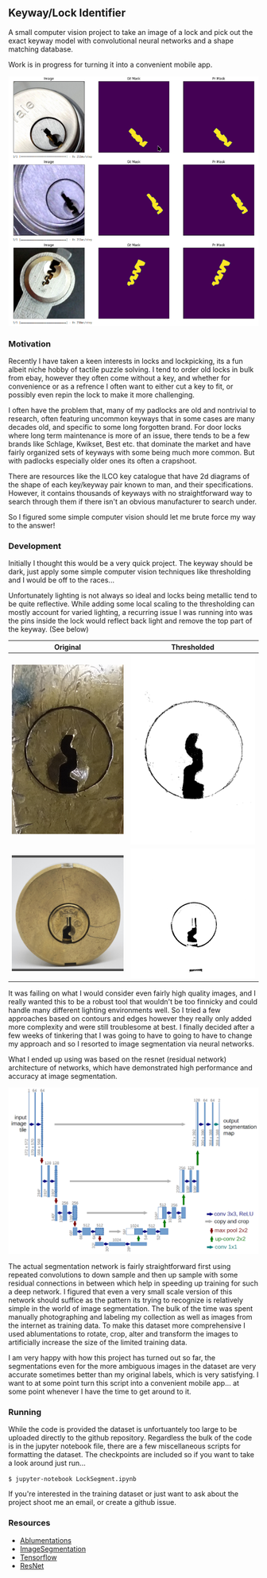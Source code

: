 ## Keyway/Lock Identifier

A small computer vision project to take an image of a lock and pick out the exact keyway model with convolutional neural networks and a shape matching database.

Work is in progress for turning it into a convenient mobile app.

![image](docs/cnn.png)

### Motivation

Recently I have taken a keen interests in locks and lockpicking, its a fun albeit niche hobby of tactile puzzle solving. I tend to order old locks in bulk from ebay, however they often come without a key, and whether for convenience or as a refrence I often want to either cut a key to fit, or possibly even repin the lock to make it more challenging.

I often have the problem that, many of my padlocks are old and nontrivial to research, often featuring uncommon keyways that in some cases are many decades old, and specific to some long forgotten brand. For door locks where long term maintenance is more of an issue, there tends to be a few brands like Schlage, Kwikset, Best etc. that dominate the market and have fairly organized sets of keyways with some being much more common. But with padlocks especially older ones its often a crapshoot.

There are resources like the ILCO key catalogue that have 2d diagrams of the shape of each key/keyway pair known to man, and their specifications. However, it contains thousands of keyways with no straightforward way to search through them if there isn't an obvious manufacturer to search under. 

So I figured some simple computer vision should let me brute force my way to the answer!

### Development

Initially I thought this would be a very quick project. The keyway should be dark, just apply some simple computer vision techniques like thresholding and I would be off to the races...

Unfortunately lighting is not always so ideal and locks being metallic tend to be quite reflective. While adding some local scaling to the thresholding can mostly account for varied lighting, a recurring issue I was running into was the pins inside the lock would reflect back light and remove the top part of the keyway. (See below)

| Original | Thresholded |
| -------------------------- | ----------------------------------- |
| ![image](docs/simple.jpg)  | ![image](docs/thresholdsimple.jpg)  |
| ![image](docs/complex.jpg) | ![image](docs/thresholdcomplex.jpg) | 

It was failing on what I would consider even fairly high quality images, and I really wanted this to be a robust tool that wouldn't be too finnicky and could handle many different lighting environments well. So I tried a few approaches based on contours and edges however they really only added more complexity and were still troublesome at best. I finally decided after a few weeks of tinkering that I was going to have to going to have to change my approach and so I resorted to image segmentation via neural networks.

What I ended up using was based on the resnet (residual network) architecture of networks, which have demonstrated high performance and accuracy at image segmentation. 

![image](docs/resnet.png)

The actual segmentation network is fairly straightforward first using repeated convolutions to down sample and then up sample with some residual connections in between which help in speeding up training for such a deep network. I figured that even a very small scale version of this network should suffice as the pattern its trying to recognize is relatively simple in the world of image segmentation. The bulk of the time was spent manually photographing and labeling my collection as well as images from the internet as training data. To make this dataset more comprehensive I used ablumentations to rotate, crop, alter and transform the images to artificially increase the size of the limited training data.

I am very happy with how this project has turned out so far, the segmentations even for the more ambiguous images in the dataset are very accurate sometimes better than my original labels, which is very satisfying. I want to at some point turn this script into a convenient mobile app... at some point whenever I have the time to get around to it.

### Running

While the code is provided the dataset is unfortuantely too large to be uploaded directly to the github repository. Regardless the bulk of the code is in the jupyter notebook file, there are a few miscellaneous scripts for formatting the dataset. The checkpoints are included so if you want to take a look around just run...

```$ jupyter-notebook LockSegment.ipynb```

If you're interested in the training dataset or just want to ask about the project shoot me an email, or create a github issue.

### Resources

- [Ablumentations](https://github.com/albumentations-team/albumentations)
- [ImageSegmentation](https://github.com/qubvel/segmentation_models)
- [Tensorflow](https://www.tensorflow.org/api_docs)
- [ResNet](https://arxiv.org/abs/1512.03385)
